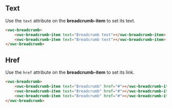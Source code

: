 ## Text

Use the `text` attribute on the **breadcrumb-item** to set its text.

```html preview
<vwc-breadcrumb>
	<vwc-breadcrumb-item text="Breadcrumb text"></vwc-breadcrumb-item>
	<vwc-breadcrumb-item text="Breadcrumb text"></vwc-breadcrumb-item>
</vwc-breadcrumb>
```

## Href

Use the `href` attribute on the **breadcrumb-item** to set its link.

```html preview
<vwc-breadcrumb>
	<vwc-breadcrumb-item text="Breadcrumb" href="#"></vwc-breadcrumb-item>
	<vwc-breadcrumb-item text="Breadcrumb" href="#"></vwc-breadcrumb-item>
	<vwc-breadcrumb-item text="Breadcrumb" href="#"></vwc-breadcrumb-item>
</vwc-breadcrumb>
```
